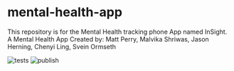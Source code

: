 # mental-health-app
This repository is for the Mental Health tracking phone App named InSight.
A Mental Health App
Created by:  Matt Perry, Malvika Shriwas, Jason Herning, Chenyi Ling, Svein Ormseth

![tests](https://github.com/CyberAngler93/mental-health-app/workflows/Test%20Suite%20Runner/badge.svg?)
![publish](https://github.com/CyberAngler93/mental-health-app/workflows/Preview%20on%20Expo/badge.svg?) 
